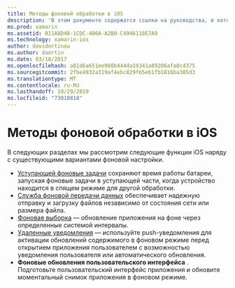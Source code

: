 ```yaml
---
title: Методы фоновой обработки в iOS
description: 'В этом документе содержатся ссылки на руководства, в которых описываются различные методы фонового применения в iOS: фоновые задачи, фоновая служба передачи, фоновая выборка и удаленные уведомления.'
ms.prod: xamarin
ms.assetid: 011A8D48-1CDC-486A-A2B0-C4946118E7A9
ms.technology: xamarin-ios
author: davidortinau
ms.author: daortin
ms.date: 03/18/2017
ms.openlocfilehash: a81d6a651ee980b444da19341a89206afa8c4375
ms.sourcegitcommit: 2fbe4932a319af4ebc829f65eb1fb1816ba305d3
ms.translationtype: MT
ms.contentlocale: ru-RU
ms.lasthandoff: 10/29/2019
ms.locfileid: "73010818"
---
```

# <a name="ios-backgrounding-techniques"></a>Методы фоновой обработки в iOS

В следующих разделах мы рассмотрим следующие функции iOS наряду с существующими вариантами фоновой настройки.

- [Уступающей фоновые задачи](~/ios/app-fundamentals/backgrounding/ios-backgrounding-techniques/ios-backgrounding-with-tasks.md#background_tasks_in_iOS_7) сохраняют время работы батареи, запуская фоновые задачи в уступающей части, когда устройство находится в спящем режиме для другой обработки.
- [Служба фоновой передачи данных](~/ios/app-fundamentals/backgrounding/ios-backgrounding-techniques/ios-backgrounding-with-tasks.md#background-transfers) обеспечивает надежную отправку и загрузку файлов независимо от состояния сети или размера файла.
- [Фоновая выборка](~/ios/app-fundamentals/backgrounding/ios-backgrounding-techniques/updating-an-application-in-the-background.md#background_fetch) — обновление приложения на фоне через определенные системой интервалы.
- [Удаленные уведомления](~/ios/app-fundamentals/backgrounding/ios-backgrounding-techniques/updating-an-application-in-the-background.md#remote_notifications) — используйте push-уведомления для активации обновлений содержимого в фоновом режиме перед открытием приложения пользователем с возможностью уведомления пользователя или автоматического обновления.
- **Фоновые обновления пользовательского интерфейса** . Подготовьте пользовательский интерфейс приложения и обновите моментальный снимок приложения в фоновом режиме.

